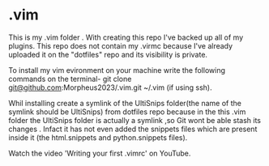 # .vim
This is my .vim folder . With creating this repo I've backed up all of my plugins. This repo does not contain my .virmc 
because I've already uploaded it on the "dotfiles" repo and its visibility is private.

To install my vim evironment on your machine write the following commands on the terminal-
git clone git@github.com:Morpheus2023/.vim.git ~/.vim (if using ssh). 

Whil installing create a symlink of the UltiSnips folder(the name of the symlink should be UltiSnips) from dotfiles repo because in the this .vim folder the UltiSnips folder is actually a symlink ,so Git wont be able stash its changes . Infact it has not even added the snippets files which are present inside it (the html.snippets and python.snippets files).

Watch the video 'Writing your first .vimrc' on YouTube.
